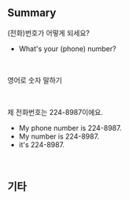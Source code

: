 ## Summary

(전화)번호가 어떻게 되세요?
- What's your (phone) number?

<br>

영어로 숫자 말하기

<br>

제 전화번호는 224-8987이에요.
- My phone number is 224-8987.
- My number is 224-8987.
- it's 224-8987.

<br>

## 기타
